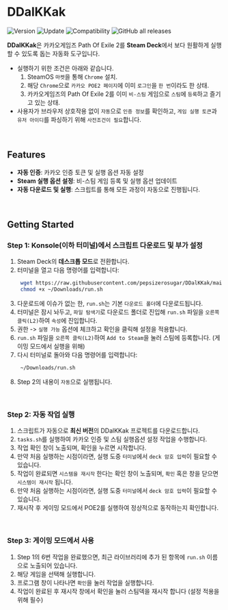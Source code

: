 # DDalKKak

![Version](https://img.shields.io/badge/Version-1.0.3-green)
![Update](https://img.shields.io/badge/Update-2024.12.17-blue)
![Compatibility](https://img.shields.io/badge/Compatible-Steam_Deck-orange)
![GitHub all releases](https://img.shields.io/github/downloads/pepsizerosugar/DDalKKak/total?color=purple)

**DDalKKak**은 카카오게임즈 Path Of Exile 2를 **Steam Deck**에서 보다 원활하게 실행할 수 있도록 돕는 자동화 도구입니다.
* 실행하기 위한 조건은 아래와 같습니다.
  1. SteamOS `마켓`을 통해 `Chrome` 설치.
  2. 해당 `Chrome`으로 `카카오 POE2 페이지`에 이미 `로그인`을 `한 번`이라도 한 상태.
  3. 카카오게임즈의 Path Of Exile 2를 이미 `비-스팀` 게임으로 `스팀`에 `등록`하고 즐기고 있는 상태.
* 사용자가 브라우저 상호작용 없이 `자동`으로 `인증 정보`를 확인하고, `게임 실행 토큰`과 `유저 아이디`를 파싱하기 위해 `사전조건이 필요`합니다.

<br>

## Features

- **자동 인증**: 카카오 인증 토큰 및 실행 옵션 자동 설정  
- **Steam 실행 옵션 설정**: 비-스팀 게임 등록 및 실행 옵션 업데이트  
- **자동 다운로드 및 실행**: 스크립트를 통해 모든 과정이 자동으로 진행됩니다.

<br>

## Getting Started

### Step 1: Konsole(이하 터미널)에서 스크립트 다운로드 및 부가 설정

1. Steam Deck의 **데스크톱 모드**로 전환합니다.  
2. 터미널을 열고 다음 명령어를 입력합니다:  
   ```bash
    wget https://raw.githubusercontent.com/pepsizerosugar/DDalKKak/main/run.sh -O ~/Downloads/run.sh
    chmod +x ~/Downloads/run.sh
   ```
3. 다운로드에 이슈가 없는 한, `run.sh`는 기본 `다운로드 폴더`에 다운로드됩니다.
4. 터미널은 잠시 놔두고, `파일 탐색기`로 다운로드 폴더로 진입해 `run.sh` 파일을 `오른쪽 클릭(L2)`하여 `속성`에 진입합니다.
5. 권한 -> `실행 가능` 옵션에 체크하고 확인을 클릭해 설정을 적용합니다.
6. `run.sh` 파일을 `오른쪽 클릭(L2)`하여 `Add to Steam`을 눌러 스팀에 등록합니다. (게이밍 모드에서 실행을 위해)
7. 다시 터미널로 돌아와 다음 명령어를 입력합니다:
   ```bash
    ~/Downloads/run.sh
   ```
8. Step 2의 내용이 `자동`으로 실행됩니다.

<br>

### Step 2: 자동 작업 실행
1. 스크립트가 자동으로 **최신 버전**의 DDalKKak 프로젝트를 다운로드합니다.  
2. `tasks.sh`를 실행하여 카카오 인증 및 스팀 실행옵션 설정 작업을 수행합니다.
  1. 작업 확인 창이 노출되며, 확인을 누르면 시작합니다.
  2. 만약 처음 실행하는 시점이라면, 실행 도중 `터미널`에서 `deck 암호 입력`이 필요할 수 있습니다.
3. 작업이 완료되면 `시스템을 재시작` 한다는 확인 창이 노출되며, `확인` 혹은 창을 닫으면 `시스템이 재시작` 됩니다.
  1. 만약 처음 실행하는 시점이라면, 실행 도중 `터미널`에서 `deck 암호 입력`이 필요할 수 있습니다.
5. 재시작 후 게이밍 모드에서 POE2를 실행하여 정상적으로 동작하는지 확인합니다.

<br>

### Step 3: 게이밍 모드에서 사용
1. Step 1의 6번 작업을 완료했으면, 최근 라이브러리에 추가 된 항목에 `run.sh` 이름으로 노출되어 있습니다.
2. 해당 게임을 선택해 실행합니다.
3. 프로그램 창이 나타나면 `확인`을 눌러 작업을 실행합니다.
4. 작업이 완료된 후 재시작 창에서 확인을 눌러 스팀덱을 재시작 합니다 (설정 적용을 위해 필수)

